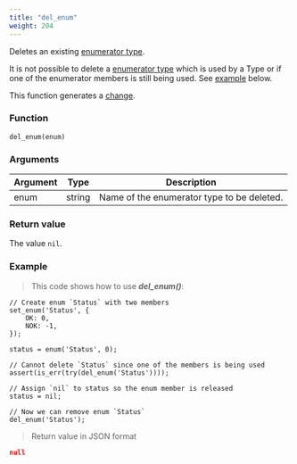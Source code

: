 ```yaml
---
title: "del_enum"
weight: 204
---
```


Deletes an existing [enumerator type](../../data-types/enum).

It is not possible to delete a [enumerator type](../../data-types/enum) which is used by a
Type or if one of the enumerator members is still being used. See [example](#example) below.

This function generates a [change](../../overview/changes).

### Function

`del_enum(enum)`

### Arguments

Argument | Type | Description
-------- | ---- | -----------
enum | string | Name of the enumerator type to be deleted.

### Return value

The value `nil`.

### Example

> This code shows how to use ***del_enum()***:

```thingsdb,json_response
// Create enum `Status` with two members
set_enum('Status', {
    OK: 0,
    NOK: -1,
});

status = enum('Status', 0);

// Cannot delete `Status` since one of the members is being used
assert(is_err(try(del_enum('Status'))));

// Assign `nil` to status so the enum member is released
status = nil;

// Now we can remove enum `Status`
del_enum('Status');
```

> Return value in JSON format

```json
null
```
